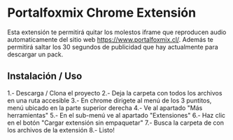 # Portalfoxmix Chrome Extensión
Esta extensión te permitirá quitar los molestos iframe que reproducen audio automaticamente del sitio web https://www.portalfoxmix.cl/. 
Además te permitirá saltar los 30 segundos de publicidad que hay actualmente para descargar un pack.


## Instalación / Uso
1.- Descarga / Clona el proyecto
2.- Deja la carpeta con todos los archivos en una ruta accesible
3.- En chrome dirigete al menú de los 3 puntitos, menú ubicado en la parte superior derecha
4.- Ve al apartado "Más herramientas"
5.- En el sub-menú ve al apartado "Extensiones"
6.- Haz clic en el botón "Cargar extensión sin empaquetar"
7.- Busca la carpeta de con los archivos de la extensión
8.- Listo!
